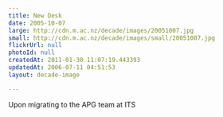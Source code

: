 ```yaml
---
title: New Desk
date: 2005-10-07
large: http://cdn.m.ac.nz/decade/images/20051007.jpg
small: http://cdn.m.ac.nz/decade/images/small/20051007.jpg
flickrUrl: null
photoId: null
createdAt: 2011-01-30 11:07:19.443393
updatedAt: 2006-07-11 04:51:53
layout: decade-image

---
```

Upon migrating to the APG team at ITS
